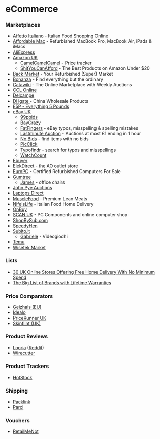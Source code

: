 # eCommerce

### Marketplaces

* [Affetto Italiano](https://www.affettoitaliano.co.uk/) - Italian Food Shopping Online
* [Affordable Mac](https://www.affordablemac.co.uk/) - Refurbished MacBook Pro, MacBook Air, iPads & iMacs
* [AliExpress](https://www.aliexpress.com/)
* [Amazon UK](https://smile.amazon.co.uk/)
  * [CamelCamelCamel](https://uk.camelcamelcamel.com/) - Price tracker
  * [ShitYouCanAfford](https://shityoucanafford.com/) - The Best Products on Amazon Under $20
* [Back Market](https://www.backmarket.co.uk/) - Your Refurbished (Super) Market
* [Bonanza](https://www.bonanza.com/) - Find everything but the ordinary
* [Catawiki](https://www.catawiki.com/) - The Online Marketplace with Weekly Auctions
* [CCL Online](https://www.cclonline.com/)
* [Delcampe](https://www.delcampe.net/it/collezionismo/)
* [DHgate ](https://www.dhgate.com/)- China Wholesale Products
* [E5P - Everything 5 Pounds](https://www.everything5pounds.com/en/)
* [eBay UK](https://www.ebay.co.uk/)
  * [99pbids](https://99pbids.co.uk/)
  * [BayCrazy](https://www.baycrazy.com/)
  * [FatFingers](http://www.fatfingers.com/) - eBay typos, misspelling & spelling mistakes
  * [Lastminute Auction](https://www.lastminute-auction.com/uk/) - Auctions at most £1 ending in 1 hour
  * [No Bids](https://nobids.net/) - find items with no bids
  * [PicClick](https://picclick.co.uk/)
  * [Typofindr](https://typofindr.com/) - search for typos and misspellings
  * [WatchCount](http://www.watchcount.com/)
* [Ebuyer](https://www.ebuyer.com/)
* [ElekDirect](https://www.elekdirect.co.uk/) - the AO outlet store
* [EuroPC](https://www.europc.co.uk/) - Certified Refurbished Computers For Sale
* [Gumtree](https://www.gumtree.com/)
  * [James](https://www.gumtree.com/profile/accounts/64150f5924beac33bc8d87ac3291da28) - office chairs
* [John Pye Auctions](https://www.johnpye.co.uk/)
* [Laptops Direct](https://www.laptopsdirect.co.uk/)
* [MuscleFood](https://www.musclefood.com/) - Premium Lean Meats
* [NifeIsLife](https://www.nifeislife.com/) - Italian Food Home Delivery
* [OnBuy](https://www.onbuy.com/gb/)
* [SCAN UK](https://www.scan.co.uk/) - PC Components and online computer shop
* [ShopBySub.com](https://www.shopbysub.com/)
* [SpeedyHen](https://www.speedyhen.com/)
* [Subito.it](https://www.subito.it/)
  * [Gabriele](https://www.subito.it/utente/788438) - Videogiochi
* [Temu](https://www.temu.com)
* [Wisetek Market](https://www.wisetekmarket.com/)

### Lists

* [30 UK Online Stores Offering Free Home Delivery With No Minimum Spend](https://www.latestdeals.co.uk/chat/which-online-shopping-stores-offer-free-delivery-free-shipping-on-all-orders)
* [The Big List of Brands with Lifetime Warranties](https://www.themanual.com/culture/brands-with-lifetime-warranties/)

### Price Comparators

* [Geizhals (EU)](https://geizhals.eu/)
* [Idealo](https://www.idealo.co.uk/)
* [PriceRunner UK](https://www.pricerunner.com/)
* [Skinflint (UK)](https://skinflint.co.uk/)

### Product Reviews

* [Looria](https://looria.com/) ([Reddit](https://looria.com/reddit/overview))
* [Wirecutter](https://www.nytimes.com/wirecutter/)

### Product Trackers

* [HotStock](https://www.hotstock.io/uk)

### Shipping

* [Packlink](https://www.packlink.com/en-GB/)
* [Parcl](https://www.parcl.com/)

### Vouchers

* [RetailMeNot](https://www.retailmenot.com/)

